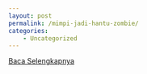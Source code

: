 ```yaml
---
layout: post
permalink: /mimpi-jadi-hantu-zombie/
categories:
    - Uncategorized
---
```


[Baca Selengkapnya](/01)